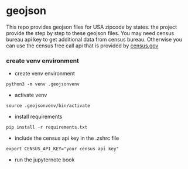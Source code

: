 # geojson
This repo provides geojson files for USA zipcode by states. the project provide the step by step to these geojson files. 
You may need census bureau api key to get additional data from census bureau. Otherwise you can use the census free call api that is provided by [census.gov](https://api.census.gov/)

### create venv environment
* create venv environment
```
python3 -m venv .geojsonvenv
```
* activate venv
```
source .geojsonvenv/bin/activate
```

* install requirements

```
pip install -r requirements.txt
```
* include  the census api key in the .zshrc file

```
export CENSUS_API_KEY="your census api key"
```

* run the jupyternote book


